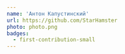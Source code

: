 ```yaml
---
name: 'Антон Капустинский'
url: https://github.com/StarHamster
photo: photo.png
badges:
  - first-contribution-small
---
```

